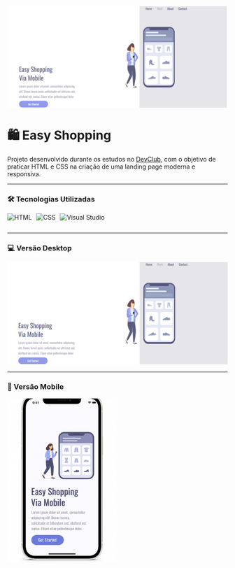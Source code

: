 <p align="center">
  <img src="https://github.com/eduardodevclub/easy-shopping/blob/main/assets/Desktop.png?raw=true" width="500" alt="Preview Easy Shopping"/>
</p>

# 🛍️ Easy Shopping

Projeto desenvolvido durante os estudos no [DevClub](https://rodolfomori.com.br/devclub), com o objetivo de praticar HTML e CSS na criação de uma landing page moderna e responsiva.

---

### 🛠️ Tecnologias Utilizadas

<div style="display: flex; align-items: center; gap: 10px;">
  <img src="https://cdn-icons-png.flaticon.com/128/1051/1051277.png" alt="HTML" height="30"/>
  <img src="https://cdn-icons-png.flaticon.com/128/16020/16020753.png" alt="CSS" height="30"/>
  <img src="https://img.icons8.com/?size=48&id=9OGIyU8hrxW5&format=png" alt="Visual Studio" height="30"/>
</div>

---

### 💻 Versão Desktop

<img src="https://github.com/eduardodevclub/easy-shopping/blob/main/assets/Desktop.png?raw=true" alt="Versão Desktop" width="600"/>

---

### 📱 Versão Mobile

<img src="https://github.com/eduardodevclub/easy-shopping/blob/main/assets/Mockup%20Mobile.png?raw=true" alt="Versão Mobile" width="250"/>
